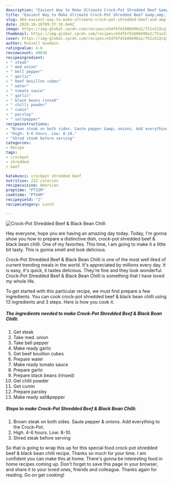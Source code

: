 ```yaml
---
description: "Easiest Way to Make Ultimate Crock-Pot Shredded Beef &amp;amp; Black Bean Chilli"
title: "Easiest Way to Make Ultimate Crock-Pot Shredded Beef &amp;amp; Black Bean Chilli"
slug: 464-easiest-way-to-make-ultimate-crock-pot-shredded-beef-and-amp-black-bean-chilli
date: 2020-10-26T09:37:19.644Z
image: https://img-global.cpcdn.com/recipes/e54fbfd1686690a2/751x532cq70/crock-pot-shredded-beef-black-bean-chilli-recipe-main-photo.jpg
thumbnail: https://img-global.cpcdn.com/recipes/e54fbfd1686690a2/751x532cq70/crock-pot-shredded-beef-black-bean-chilli-recipe-main-photo.jpg
cover: https://img-global.cpcdn.com/recipes/e54fbfd1686690a2/751x532cq70/crock-pot-shredded-beef-black-bean-chilli-recipe-main-photo.jpg
author: Russell Goodwin
ratingvalue: 4.6
reviewcount: 40638
recipeingredient:
- " steak"
- " med onion"
- " bell pepper"
- " garlic"
- " beef bouillon cubes"
- " water"
- " tomato sauce"
- " garlic"
- " black beans rinsed"
- " chilli powder"
- " cumin"
- " parsley"
- " saltpepper"
recipeinstructions:
- "Brown steak on both sides. Saute pepper &amp; onions. Add everything to the Crock-Pot."
- "High: 4-6 hours. Low: 8-10."
- "Shred steak before serving"
categories:
- Recipe
tags:
- crockpot
- shredded
- beef

katakunci: crockpot shredded beef 
nutrition: 222 calories
recipecuisine: American
preptime: "PT32M"
cooktime: "PT44M"
recipeyield: "1"
recipecategory: Lunch

---
```



![Crock-Pot Shredded Beef &amp; Black Bean Chilli](https://img-global.cpcdn.com/recipes/e54fbfd1686690a2/751x532cq70/crock-pot-shredded-beef-black-bean-chilli-recipe-main-photo.jpg)

Hey everyone, hope you are having an amazing day today. Today, I'm gonna show you how to prepare a distinctive dish, crock-pot shredded beef &amp; black bean chilli. One of my favorites. This time, I am going to make it a little bit tasty. This is gonna smell and look delicious.

Crock-Pot Shredded Beef &amp; Black Bean Chilli is one of the most well liked of current trending meals in the world. It's appreciated by millions every day. It is easy, it's quick, it tastes delicious. They're fine and they look wonderful. Crock-Pot Shredded Beef &amp; Black Bean Chilli is something that I have loved my whole life.




To get started with this particular recipe, we must first prepare a few ingredients. You can cook crock-pot shredded beef &amp; black bean chilli using 13 ingredients and 3 steps. Here is how you cook it.

<!--inarticleads1-->

##### The ingredients needed to make Crock-Pot Shredded Beef &amp; Black Bean Chilli:

1. Get  steak
1. Take  med. onion
1. Take  bell pepper
1. Make ready  garlic
1. Get  beef bouillon cubes
1. Prepare  water
1. Make ready  tomato sauce
1. Prepare  garlic
1. Prepare  black beans (rinsed)
1. Get  chilli powder
1. Get  cumin
1. Prepare  parsley
1. Make ready  salt&amp;pepper




<!--inarticleads2-->

##### Steps to make Crock-Pot Shredded Beef &amp; Black Bean Chilli:

1. Brown steak on both sides. Saute pepper &amp; onions. Add everything to the Crock-Pot.
1. High: 4-6 hours. Low: 8-10.
1. Shred steak before serving




So that is going to wrap this up for this special food crock-pot shredded beef &amp; black bean chilli recipe. Thanks so much for your time. I am confident you can make this at home. There's gonna be interesting food in home recipes coming up. Don't forget to save this page in your browser, and share it to your loved ones, friends and colleague. Thanks again for reading. Go on get cooking!
